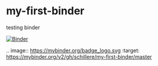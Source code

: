 # my-first-binder
testing binder

[![Binder](https://mybinder.org/badge_logo.svg)](https://mybinder.org/v2/gh/schillere/my-first-binder/master)

.. image:: https://mybinder.org/badge_logo.svg
 :target: https://mybinder.org/v2/gh/schillere/my-first-binder/master
